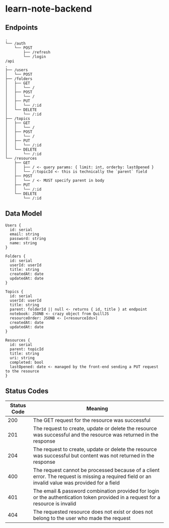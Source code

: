 # learn-note-backend

## Endpoints 

```
.
└── /auth
    └── POST
        ├── /refresh
        └── /login
/api
.
├── /users
│   └── POST
├── /folders
│   ├── GET
│   │   └── /
│   ├── POST
│   │   └── /
│   ├── PUT
│   │   └── /:id
│   └── DELETE
│       └── /:id
├── /topics
│   ├── GET
│   │   └── /
│   ├── POST
│   │   └── /
│   ├── PUT
│   │   └── /:id
│   └── DELETE
│       └── /:id
└── /resources
    ├── GET
    │   ├── / <- query params: { limit: int, orderby: lastOpened }
    │   └── /:topicId <- this is technically the `parent` field
    ├── POST
    │   └── / <- MUST specify parent in body
    ├── PUT
    │   └── /:id
    └── DELETE
        └── /:id
```

## Data Model

```
Users {
  id: serial
  email: string
  password: string
  name: string
}

Folders {
  id: serial
  userId: userId
  title: string
  createdAt: date
  updatedAt: date
}

Topics {
  id: serial
  userId: userId
  title: string
  parent: folderId || null <- returns { id, title } at endpoint
  notebook: JSONB <- crazy object from QuillJS
  resourceOrder: JSONB <- [<resourceIds>]
  createdAt: date
  updatedAt: date
}

Resources {
  id: serial
  parent: topicId
  title: string
  uri: string
  completed: bool
  lastOpened: date <- managed by the front-end sending a PUT request to the resource
}
```

## Status Codes

| Status Code  | Meaning |
| ------------- | ------------- |
| 200  | The GET request for the resource was successful  |
| 201  | The request to create, update or delete the resource was successful and the resource was returned in the response  |
| 204  | The request to create, update or delete the resource was successful but content was not returned in the response  |
| 400  | The request cannot be processed because of a client error. The request is missing a required field or an invalid value was provided for a field |
| 401  | The email & password combination provided for login or the authentication token provided in a request for a resource is invalid |
| 404  | The requested resource does not exist or does not belong to the user who made the request 
